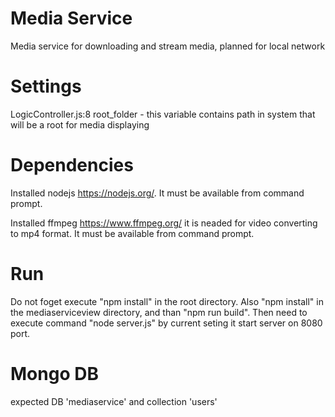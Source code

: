 # Media Service
Media service for downloading and stream media, planned for local network

# Settings
LogicController.js:8 root_folder - this variable contains path in system that will be a root for media displaying

# Dependencies
Installed nodejs https://nodejs.org/. It must be available from command prompt.

Installed ffmpeg https://www.ffmpeg.org/ it is neaded for video converting to mp4 format. It must be available from command prompt.

# Run
Do not foget execute "npm install" in the root directory. Also "npm install" in the mediaserviceview directory, and than "npm run build".
Then need to execute command "node server.js" by current seting it start server on 8080 port.

# Mongo DB
expected DB 'mediaservice' and collection 'users'